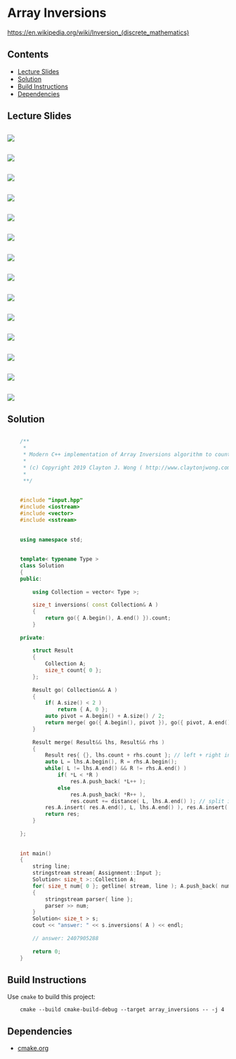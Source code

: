 # Array Inversions
https://en.wikipedia.org/wiki/Inversion_(discrete_mathematics)

## Contents
* [Lecture Slides](#lecture-slides)
* [Solution](#solution)
* [Build Instructions](#build-instructions)
* [Dependencies](#dependencies)

## Lecture Slides
![](https://github.com/claytonjwong/Algorithms-Stanford/blob/master/course1/array_inversions/documentation/inv_01.png)
---
![](https://github.com/claytonjwong/Algorithms-Stanford/blob/master/course1/array_inversions/documentation/inv_02.png)
---
![](https://github.com/claytonjwong/Algorithms-Stanford/blob/master/course1/array_inversions/documentation/inv_03.png)
---
![](https://github.com/claytonjwong/Algorithms-Stanford/blob/master/course1/array_inversions/documentation/inv_04.png)
---
![](https://github.com/claytonjwong/Algorithms-Stanford/blob/master/course1/array_inversions/documentation/inv_05.png)
---
![](https://github.com/claytonjwong/Algorithms-Stanford/blob/master/course1/array_inversions/documentation/inv_06.png)
---
![](https://github.com/claytonjwong/Algorithms-Stanford/blob/master/course1/array_inversions/documentation/inv_07.png)
---
![](https://github.com/claytonjwong/Algorithms-Stanford/blob/master/course1/array_inversions/documentation/inv_08.png)
---
![](https://github.com/claytonjwong/Algorithms-Stanford/blob/master/course1/array_inversions/documentation/inv_09.png)
---
![](https://github.com/claytonjwong/Algorithms-Stanford/blob/master/course1/array_inversions/documentation/inv_10.png)
---
![](https://github.com/claytonjwong/Algorithms-Stanford/blob/master/course1/array_inversions/documentation/inv_11.png)
---
![](https://github.com/claytonjwong/Algorithms-Stanford/blob/master/course1/array_inversions/documentation/inv_12.png)
---
![](https://github.com/claytonjwong/Algorithms-Stanford/blob/master/course1/array_inversions/documentation/inv_13.png)
---
![](https://github.com/claytonjwong/Algorithms-Stanford/blob/master/course1/array_inversions/documentation/inv_14.png)
---

## Solution
```cpp

    /**
     *
     * Modern C++ implementation of Array Inversions algorithm to count the amount of inversions in an array
     *
     * (c) Copyright 2019 Clayton J. Wong ( http://www.claytonjwong.com )
     *
     **/
    
    
    #include "input.hpp"
    #include <iostream>
    #include <vector>
    #include <sstream>
    
    
    using namespace std;
    
    
    template< typename Type >
    class Solution
    {
    public:
    
        using Collection = vector< Type >;
    
        size_t inversions( const Collection& A )
        {
            return go({ A.begin(), A.end() }).count;
        }
    
    private:
    
        struct Result
        {
            Collection A;
            size_t count{ 0 };
        };
    
        Result go( Collection&& A )
        {
            if( A.size() < 2 )
                return { A, 0 };
            auto pivot = A.begin() + A.size() / 2;
            return merge( go({ A.begin(), pivot }), go({ pivot, A.end() }) );
        }
    
        Result merge( Result&& lhs, Result&& rhs )
        {
            Result res{ {}, lhs.count + rhs.count }; // left + right inversions
            auto L = lhs.A.begin(), R = rhs.A.begin();
            while( L != lhs.A.end() && R != rhs.A.end() )
                if( *L < *R )
                    res.A.push_back( *L++ );
                else
                    res.A.push_back( *R++ ),
                    res.count += distance( L, lhs.A.end() ); // split inversions
            res.A.insert( res.A.end(), L, lhs.A.end() ), res.A.insert( res.A.end(), R, rhs.A.end() ); // append leftovers ( if applicable )
            return res;
        }
    
    };
    
    
    int main()
    {
        string line;
        stringstream stream{ Assignment::Input };
        Solution< size_t >::Collection A;
        for( size_t num{ 0 }; getline( stream, line ); A.push_back( num ) )
        {
            stringstream parser{ line };
            parser >> num;
        }
        Solution< size_t > s;
        cout << "answer: " << s.inversions( A ) << endl;
    
        // answer: 2407905288
    
        return 0;
    }

```

## Build Instructions
Use ```cmake``` to build this project:

```
    cmake --build cmake-build-debug --target array_inversions -- -j 4
```

## Dependencies
* [cmake.org](https://cmake.org)
